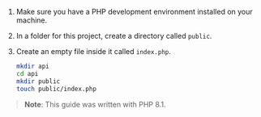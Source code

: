 1. Make sure you have a PHP development environment installed on your machine.
1. In a folder for this project, create a directory called `public`.
1. Create an empty file inside it called `index.php`.

   ```bash
   mkdir api
   cd api
   mkdir public
   touch public/index.php
   ```

> **Note**: This guide was written with PHP 8.1.
